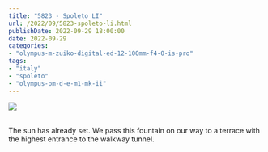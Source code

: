 ```yaml
---
title: "5823 - Spoleto LI"
url: /2022/09/5823-spoleto-li.html
publishDate: 2022-09-29 18:00:00
date: 2022-09-29
categories:
- "olympus-m-zuiko-digital-ed-12-100mm-f4-0-is-pro"
tags:
- "italy"
- "spoleto"
- "olympus-om-d-e-m1-mk-ii"
---
```

<div class="container">
<div class="center"><a target="_blank" href="https://d25zfm9zpd7gm5.cloudfront.net/1200x1200/2019/20190906_184755_lr.jpg"><img class="webfeedsFeaturedVisual" src="https://d25zfm9zpd7gm5.cloudfront.net/0600x0600/2019/20190906_184755_lr.jpg" /></a></div>
</div>
<br />

The sun has already set. We pass this fountain on our way to
a terrace with the highest entrance to the walkway tunnel.
